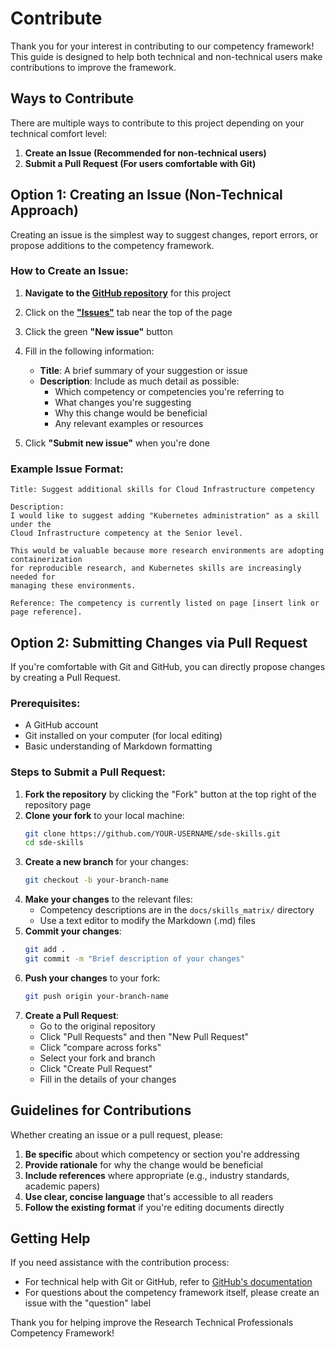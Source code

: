 # Contribute

Thank you for your interest in contributing to our competency framework! This guide is designed to help both technical and non-technical users make contributions to improve the framework.

## Ways to Contribute

There are multiple ways to contribute to this project depending on your technical comfort level:

1. **Create an Issue (Recommended for non-technical users)**
2. **Submit a Pull Request (For users comfortable with Git)**

## Option 1: Creating an Issue (Non-Technical Approach)

Creating an issue is the simplest way to suggest changes, report errors, or propose additions to the competency framework.

### How to Create an Issue:

1. **Navigate to the [GitHub repository](https://github.com/UoM-Data-Science-Platforms/sde-skills)** for this project
2. Click on the [**"Issues"**](https://github.com/UoM-Data-Science-Platforms/sde-skills/issues) tab near the top of the page
3. Click the green **"New issue"** button
4. Fill in the following information:
   - **Title**: A brief summary of your suggestion or issue
   - **Description**: Include as much detail as possible:
     - Which competency or competencies you're referring to
     - What changes you're suggesting
     - Why this change would be beneficial
     - Any relevant examples or resources

5. Click **"Submit new issue"** when you're done

### Example Issue Format:

```
Title: Suggest additional skills for Cloud Infrastructure competency

Description:
I would like to suggest adding "Kubernetes administration" as a skill under the
Cloud Infrastructure competency at the Senior level.

This would be valuable because more research environments are adopting containerization
for reproducible research, and Kubernetes skills are increasingly needed for
managing these environments.

Reference: The competency is currently listed on page [insert link or page reference].
```

## Option 2: Submitting Changes via Pull Request

If you're comfortable with Git and GitHub, you can directly propose changes by creating a Pull Request.

### Prerequisites:

- A GitHub account
- Git installed on your computer (for local editing)
- Basic understanding of Markdown formatting

### Steps to Submit a Pull Request:

1. **Fork the repository** by clicking the "Fork" button at the top right of the repository page
2. **Clone your fork** to your local machine:
   ```bash
   git clone https://github.com/YOUR-USERNAME/sde-skills.git
   cd sde-skills
   ```
3. **Create a new branch** for your changes:
   ```bash
   git checkout -b your-branch-name
   ```
4. **Make your changes** to the relevant files:
   - Competency descriptions are in the `docs/skills_matrix/` directory
   - Use a text editor to modify the Markdown (.md) files
5. **Commit your changes**:
   ```bash
   git add .
   git commit -m "Brief description of your changes"
   ```
6. **Push your changes** to your fork:
   ```bash
   git push origin your-branch-name
   ```
7. **Create a Pull Request**:
   - Go to the original repository
   - Click "Pull Requests" and then "New Pull Request"
   - Click "compare across forks"
   - Select your fork and branch
   - Click "Create Pull Request"
   - Fill in the details of your changes

## Guidelines for Contributions

Whether creating an issue or a pull request, please:

1. **Be specific** about which competency or section you're addressing
2. **Provide rationale** for why the change would be beneficial
3. **Include references** where appropriate (e.g., industry standards, academic papers)
4. **Use clear, concise language** that's accessible to all readers
5. **Follow the existing format** if you're editing documents directly

## Getting Help

If you need assistance with the contribution process:

- For technical help with Git or GitHub, refer to [GitHub's documentation](https://docs.github.com/en)
- For questions about the competency framework itself, please create an issue with the "question" label

Thank you for helping improve the Research Technical Professionals Competency Framework!

